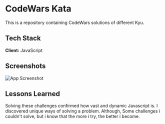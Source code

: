 # CodeWars Kata

This is a repository containing CodeWars solutions of different Kyu.






## Tech Stack

**Client:** JavaScript


## Screenshots

![App Screenshot](https://www.codewars.com/users/Nkechi1/badges/large)


## Lessons Learned

Solving these challenges confirmed how vast and dynamic Javascript is. I discovered unique ways of solving a problem. Although, Some challenges i couldn't solve, but i know that the more i try, the better i become.
